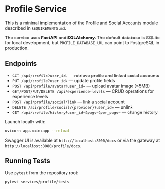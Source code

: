 # Profile Service

This is a minimal implementation of the Profile and Social Accounts module described in `REQUIREMENTS.md`.

The service uses **FastAPI** and **SQLAlchemy**. The default database is SQLite for local development, but `PROFILE_DATABASE_URL` can point to PostgreSQL in production.

## Endpoints

- `GET /api/profile?user_id=` — retrieve profile and linked social accounts
- `PUT /api/profile?user_id=` — update profile fields
- `POST /api/profile/avatar?user_id=` — upload avatar image (≤5MB)
- `GET/POST/PUT/DELETE /api/experience-levels` — CRUD operations for experience levels
- `POST /api/profile/social/link` — link a social account
- `DELETE /api/profile/social/{provider}?user_id=` — unlink
- `GET /api/profile/history?user_id=&page=&per_page=` — change history

Launch locally with:

```bash
uvicorn app.main:app --reload
```
Swagger UI is available at `http://localhost:8000/docs` or via the gateway at
`http://localhost:8080/profile/docs`.

## Running Tests

Use `pytest` from the repository root:

```bash
pytest services/profile/tests
```

